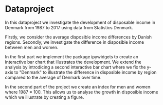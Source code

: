# Dataproject

In this dataproject we investigate the development of disposable income in Denmark from 1987 to 2017 using data from Statistics Denmark. 

Firstly, we consider the average disposible income differences by Danish regions. Secondly, we investigate the difference in disposible income between men and women. 

In the first part we implement the package ipywidgets to create an interactive bar chart that illustrates the development. We extend the analysis by introdicing a second interactive bar chart where we fix the y-axis to "Denmark" to illustrate the difference in disposible income by region compared to the average of Denmark over time. 

In the second part of the project we create an index for men and women where 1987 = 100. This allows us to analyse the growth in disposible income which we illustrate by creating a figure.
